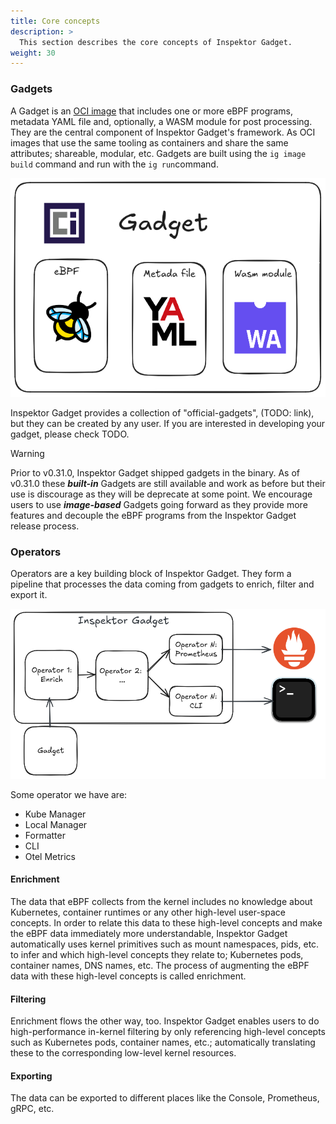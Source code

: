 ```yaml
---
title: Core concepts
description: >
  This section describes the core concepts of Inspektor Gadget.
weight: 30
---
```


### Gadgets

A Gadget is an [OCI image](https://opencontainers.org/) that includes one or more eBPF programs, metadata YAML file and, optionally, a WASM module for post processing. They are the central component of Inspektor Gadget's framework. As OCI images that use the same tooling as containers and share the same attributes; shareable, modular, etc. Gadgets are built using the `ig image build` command and run with the `ig run`command.

![image](../images/gadget.png)

Inspektor Gadget provides a collection of "official-gadgets", (TODO: link), but they can be created by any user. If you are interested in developing your gadget, please check TODO.

> [!WARNING]
> Prior to v0.31.0, Inspektor Gadget shipped gadgets in the binary. As of v0.31.0 these ***built-in*** Gadgets are still available and work as before but their use is discourage as they will be deprecate at some point. We encourage users to use ***image-based*** Gadgets going forward as they provide more features and decouple the eBPF programs from the Inspektor Gadget release process.

### Operators

Operators are a key building block of Inspektor Gadget. They form a pipeline that processes the data coming from gadgets to enrich, filter and export it.

![image](../images/operators-pipeline.png)

Some operator we have are:
- Kube Manager
- Local Manager
- Formatter
- CLI
- Otel Metrics

#### Enrichment

The data that eBPF collects from the kernel includes no knowledge about Kubernetes, container runtimes or any other high-level user-space concepts. In order to relate this data to these high-level concepts and make the eBPF data immediately more understandable, Inspektor Gadget automatically uses kernel primitives such as mount namespaces, pids, etc. to infer and which high-level concepts they relate to; Kubernetes pods, container names, DNS names, etc. The process of augmenting the eBPF data with these high-level concepts is called enrichment.

#### Filtering

Enrichment flows the other way, too. Inspektor Gadget enables users to do high-performance in-kernel filtering by only referencing high-level concepts such as Kubernetes pods, container names, etc.; automatically translating these to the corresponding low-level kernel resources.

#### Exporting

The data can be exported to different places like the Console, Prometheus, gRPC, etc.
